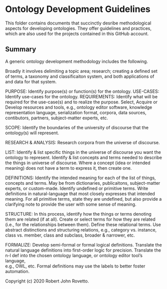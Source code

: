 # Ontology Development Guidelines
This folder contains documents that succinctly desribe methodological aspects for developing ontologies. They offer guidelines and practices, which are also used for the projects contained in this GitHub account.

## Summary
A generic ontology development methodology includes the following. 

Broadly it involves delimiting a topic area; research; creating a defined set of terms, a taxonomy and classificaiton system, and both applications of and data for that system.


PURPOSE:      Identify purpose(s) or function(s) for the ontology.
USE-CASES:    Identify use-cases for the ontology.
REQUIREMENTS: Identify what will be required for the use-case(s) and to realize the purpose.
	      Select, Acquire or Develop resources and tools, e.g., ontology editor software, knowledge representation language, 
	      serialization format, corpora, data sources, contibutors, partners, subject-matter experts, etc.

SCOPE: 	      Identify the boundaries of the university of discourse  that the ontology(s) will represent.

RESEARCH & ANALYSIS: Research corpora from the universe of discourse.

LIST: 	      Identify & list specific things in the universe of discourse you want the ontology to represent.
              Identify & list concepts and terms needed to describe the things in universe of discourse. 
              Where a concept (idea or intended meaning) does not have a term to express it, then create one.

DEFINITIONS:  Identify the intended meaning for each of the list of things, concepts and terms.
              May be from dictionaries, publicaitons, subject-matter experts, or custom-made. 
              Identify undefined or primitive terms. 
              Write definitions in natural-language that most closely expresses that intended meaning.
              For all primitive terms, state they are undefined, but also provide a clarifying note to provide the user with
              some sense of meaning. 

STRUCTURE:    In this process, identify how the things or terms denoting them are related (if at all).
              Create or select terms for how they are related (i.e., for the relationships between them).
              Define these relational terms.
              Use abstract distinctions and structuring relations, e.g., category vs. instance, class vs. member, class and 
              subclass, broader & narrower, etc. 

FORMALIZE:    Develop semi-formal or formal logical definitions. Translate the natural language definitions into first-order
              logic for precision. Translate the n-l def into the chosen ontology language, or ontology editor tool’s language,   
              e.g., OWL, etc.
              Formal definitions may use the labels to better foster automation.
	      
	      




Copyright (c) 2020 Robert John Rovetto.

